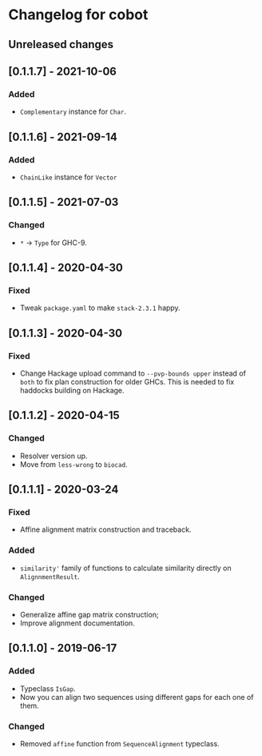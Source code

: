 # Changelog for cobot

## Unreleased changes

## [0.1.1.7] - 2021-10-06
### Added
- `Complementary` instance for `Char`.

## [0.1.1.6] - 2021-09-14
### Added
- `ChainLike` instance for `Vector`

## [0.1.1.5] - 2021-07-03
### Changed
- `*` -> `Type` for GHC-9.

## [0.1.1.4] - 2020-04-30
### Fixed
- Tweak `package.yaml` to make `stack-2.3.1` happy.

## [0.1.1.3] - 2020-04-30
### Fixed
- Change Hackage upload command to `--pvp-bounds upper` instead of `both` to fix plan construction
  for older GHCs. This is needed to fix haddocks building on Hackage.

## [0.1.1.2] - 2020-04-15
### Changed
- Resolver version up.
- Move from `less-wrong` to `biocad`.

## [0.1.1.1] - 2020-03-24
### Fixed
- Affine alignment matrix construction and traceback.
### Added
- `similarity'` family of functions to calculate similarity directly on `AlignnmentResult`.
### Changed
- Generalize affine gap matrix construction;
- Improve alignment documentation.

## [0.1.1.0] - 2019-06-17
### Added
- Typeclass `IsGap`.
- Now you can align two sequences using different gaps for each one of them.
### Changed
- Removed `affine` function from `SequenceAlignment` typeclass.
